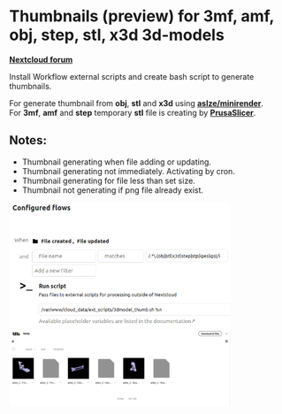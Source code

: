 # Thumbnails (preview) for 3mf, amf, obj, step, stl, x3d 3d-models 

**[Nextcloud forum](https://help.nextcloud.com/t/thumbnail-for-stl-and-step-files/158115)**

Install Workflow external scripts and create bash script to generate thumbnails.

For generate thumbnail from **obj**, **stl** and **x3d** using **[aslze/minirender](https://github.com/aslze/minirender)**.  
For **3mf**, **amf** and **step** temporary **stl** file is creating by **[PrusaSlicer](https://github.com/prusa3d/PrusaSlicer)**.

## Notes:
- Thumbnail generating when file adding or updating.
- Thumbnail generating not immediately. Activating by cron.
- Thumbnail generating for file less than set size.
- Thumbnail not generating if png file already exist.

<img src="https://github.com/demonlibra/nextcloud/blob/main/3dmodel_thumb/3dmodel_thumb_config.png" width="400"> <img src="https://github.com/demonlibra/nextcloud/blob/main/3dmodel_thumb/3dmodel_thumb_demo.png" width="400">